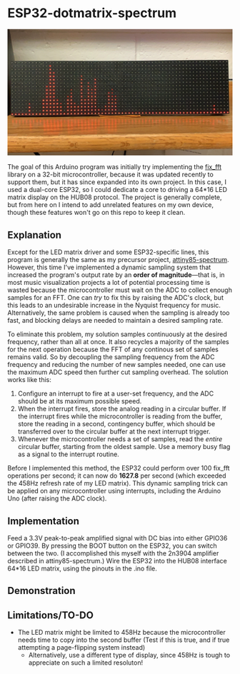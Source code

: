 ﻿# ESP32-dotmatrix-spectrum

![Main Image](images/Main.jpg)

The goal of this Arduino program was initially try implementing the [fix_fft](https://github.com/kosme/fix_fft) library on a 32-bit microcontroller, because it was updated recently to support them, but it has since expanded into its own project. In this case, I used a dual-core ESP32, so I could dedicate a core to driving a 64*16 LED matrix display on the HUB08 protocol. The project is generally complete, but from here on I intend to add unrelated features on my own device, though these features won't go on this repo to keep it clean.

## Explanation
Except for the LED matrix driver and some ESP32-specific lines, this program is generally the same as my precursor project, [attiny85-spectrum](https://github.com/colonelwatch/attiny85-spectrum). However, this time I've implemented a dynamic sampling system that increased the program's output rate by an __order of magnitude__—that is, in most music visualization projects a lot of potential processing time is wasted because the microcontroller must wait on the ADC to collect enough samples for an FFT. One can *try* to fix this by raising the ADC's clock, but this leads to an undesirable increase in the Nyquist frequency for music. Alternatively, the same problem is caused when the sampling is already too fast, and blocking delays are needed to maintain a desired sampling rate.

To eliminate this problem, my solution samples continuously at the desired frequency, rather than all at once. It also recycles a majority of the samples for the next operation because the FFT of any continous set of samples remains valid. So by decoupling the sampling frequency from the ADC frequency and reducing the number of new samples needed, one can use the maximum ADC speed then further cut sampling overhead. The solution works like this:

1. Configure an interrupt to fire at a user-set frequency, and the ADC should be at its maximum possible speed.
2. When the interrupt fires, store the analog reading in a circular buffer. If the interrupt fires while the microcontroller is reading from the buffer, store the reading in a second, contingency buffer, which should be transferred over to the circular buffer at the next interrupt trigger.
3. Whenever the microcontroller needs a set of samples, read the *entire* circular buffer, starting from the oldest sample. Use a memory busy flag as a signal to the interrupt routine.

Before I implemented this method, the ESP32 could perform over 100 fix_fft operations per second; it can now do **1627.8** per second (which exceeded the 458Hz refresh rate of my LED matrix). This dynamic sampling trick can be applied on any microcontroller using interrupts, including the Arduino Uno (after raising the ADC clock).

## Implementation
Feed a 3.3V peak-to-peak amplified signal with DC bias into either GPIO36 or GPIO39. By pressing the BOOT button on the ESP32, you can switch between the two. (I accomplished this myself with the 2n3904 amplifier described in attiny85-spectrum.) Wire the ESP32 into the HUB08 interface 64*16 LED matrix, using the pinouts in the .ino file. 

## Demonstration



## Limitations/TO-DO

- The LED matrix might be limited to 458Hz because the microcontroller needs time to copy into the second buffer (Test if this is true, and if true attempting a page-flipping system instead)
	- Alternatively, use a different type of display, since 458Hz is tough to appreciate on such a limited resoluton!

